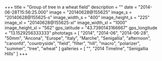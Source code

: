 +++
title = "Group of tree in a wheat field"
description = ""
date = "2014-06-28T15:56:25.000"
image = "20140628@155625"
image_s = "20140628@155625-s"
image_width_s = "400"
image_height_s = "225"
image_xl = "20140628@155625-xl"
image_width_xl = "1000"
image_height_xl = "562"
gps_latitude = "43.7390143166667"
gps_longitude = "13.1529256333333"
phototags = [ "2014", "2014-06", "2014-06-28", "50mm", "Ancona", "Europe", "Italy", "Marche", "Senigallia", "afternoon", "canonfd", "countryside", "field", "filter", "hill", "macro", "polarizer", "summer", "tree", "wheat" ]
galleries = [ "", "2014 Timeline", "Senigallia Hills" ]
+++
